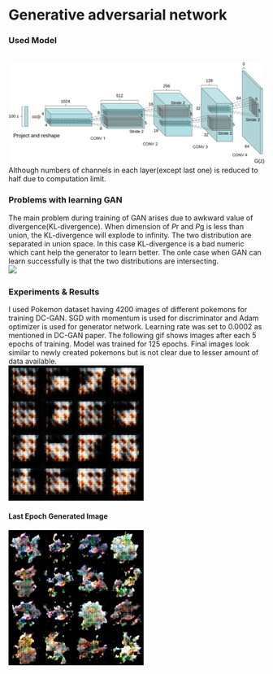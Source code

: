 # Generative adversarial network
### Used Model 
</br> ![](https://github.com/Shreeyash-iitr/GenerativeModels/blob/master/GAN/dcgan.png) </br>
Although numbers of channels in each layer(except last one) is reduced to half due to computation limit.

###  Problems with learning GAN
The main problem during training of GAN arises due to awkward value of divergence(KL-divergence). When dimension of *P*r and *P*g is less than union, the KL-divergence will explode to infinity. The two distribution are separated in union space. In this case KL-divergence is a bad numeric which cant help the generator to learn better. The onle case when GAN can learn successfully is that the two distributions are intersecting.</br>
![](https://cdn-images-1.medium.com/max/1300/1*xRjphX2OGhfDllYFIkabzw.png)</br>

### Experiments & Results 
I used Pokemon dataset having 4200 images of different pokemons for training DC-GAN. SGD with momentum is used for discriminator and Adam optimizer is used for generator network. Learning rate was set to 0.0002 as mentioned in DC-GAN paper. The following gif shows images after each 5 epochs of training. Model was trained for 125 epochs. Final images look similar to newly created pokemons but is not clear due to lesser amount of data available.</br>
![](https://github.com/Shreeyash-iitr/GenerativeModels/blob/master/GAN/results/pokemon.gif)</br>

#### Last Epoch Generated Image

![](https://github.com/Shreeyash-iitr/GenerativeModels/blob/master/GAN/results/Pokemon%20Generated%20Images/individualImage.png)</br>
